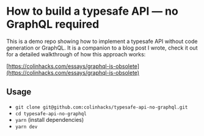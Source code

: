 # How to build a typesafe API — no GraphQL required

This is a demo repo showing how to implement a typesafe API without code generation or GraphQL. It is a companion to a blog post I wrote, check it out for a detailed walkthrough of how this approach works:

[https://colinhacks.com/essays/graphql-is-obsolete](https://colinhacks.com/essays/graphql-is-obsolete)

## Usage

- `git clone git@github.com:colinhacks/typesafe-api-no-graphql.git`
- `cd typesafe-api-no-graphql`
- `yarn` (install dependencies)
- `yarn dev`
